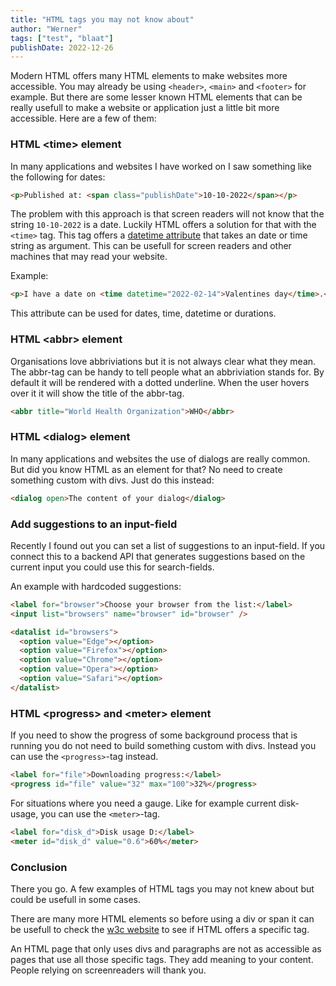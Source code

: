 ```yaml
---
title: "HTML tags you may not know about"
author: "Werner"
tags: ["test", "blaat"]
publishDate: 2022-12-26
---
```


Modern HTML offers many HTML elements to make websites more accessible. You may already be using `<header>`, `<main>` and `<footer>` for example. But there are some lesser known HTML elements that can be really usefull to make a website or application just a little bit more accessible. Here are a few of them:

### HTML &lt;time&gt; element

In many applications and websites I have worked on I saw something like the following for dates:

```html
<p>Published at: <span class="publishDate">10-10-2022</span></p>
```

The problem with this approach is that screen readers will not know that the string `10-10-2022` is a date. Luckily HTML offers a solution for that with the `<time>` tag. This tag offers a [datetime attribute](https://www.w3schools.com/tags/att_time_datetime.asp) that takes an date or time string as argument. This can be usefull for screen readers and other machines that may read your website.

Example:

```html
<p>I have a date on <time datetime="2022-02-14">Valentines day</time>.</p>
```

This attribute can be used for dates, time, datetime or durations.

### HTML &lt;abbr&gt; element

Organisations love abbriviations but it is not always clear what they mean. The abbr-tag can be handy to tell people what an abbriviation stands for. By default it will be rendered with a dotted underline. When the user hovers over it it will show the title of the abbr-tag.

```html
<abbr title="World Health Organization">WHO</abbr>
```

### HTML &lt;dialog&gt; element

In many applications and websites the use of dialogs are really common. But did you know HTML as an element for that? No need to create something custom with divs. Just do this instead:

```html
<dialog open>The content of your dialog</dialog>
```

### Add suggestions to an input-field

Recently I found out you can set a list of suggestions to an input-field. If you connect this to a backend API that generates suggestions based on the current input you could use this for search-fields.

An example with hardcoded suggestions:

```html
<label for="browser">Choose your browser from the list:</label>
<input list="browsers" name="browser" id="browser" />

<datalist id="browsers">
  <option value="Edge"></option>
  <option value="Firefox"></option>
  <option value="Chrome"></option>
  <option value="Opera"></option>
  <option value="Safari"></option>
</datalist>
```

### HTML &lt;progress&gt; and &lt;meter&gt; element

If you need to show the progress of some background process that is running you do not need to build something custom with divs. Instead you can use the `<progress>`-tag instead.

```html
<label for="file">Downloading progress:</label>
<progress id="file" value="32" max="100">32%</progress>
```

For situations where you need a gauge. Like for example current disk-usage, you can use the `<meter>`-tag.

```html
<label for="disk_d">Disk usage D:</label>
<meter id="disk_d" value="0.6">60%</meter>
```

### Conclusion

There you go. A few examples of HTML tags you may not knew about but could be usefull in some cases.

There are many more HTML elements so before using a div or span it can be usefull to check the [w3c website](https://www.w3schools.com/tags/default.asp) to see if HTML offers a specific tag.

An HTML page that only uses divs and paragraphs are not as accessible as pages that use all those specific tags. They add meaning to your content. People relying on screenreaders will thank you.
